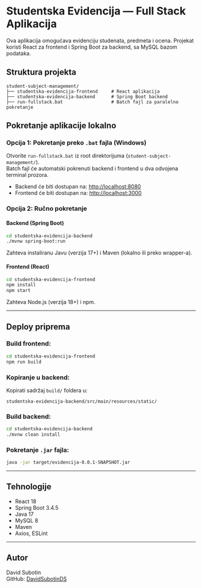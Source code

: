 # Studentska Evidencija — Full Stack Aplikacija

Ova aplikacija omogućava evidenciju studenata, predmeta i ocena. Projekat koristi React za frontend i Spring Boot za backend, sa MySQL bazom podataka.

## Struktura projekta

```
student-subject-management/
├── studentska-evidencija-frontend     # React aplikacija
├── studentska-evidencija-backend      # Spring Boot backend
├── run-fullstack.bat                  # Batch fajl za paralelno pokretanje
```

## Pokretanje aplikacije lokalno

### Opcija 1: Pokretanje preko `.bat` fajla (Windows)

Otvorite `run-fullstack.bat` iz root direktorijuma (`student-subject-management/`).  
Batch fajl će automatski pokrenuti backend i frontend u dva odvojena terminal prozora.

- Backend će biti dostupan na: [http://localhost:8080](http://localhost:8080)  
- Frontend će biti dostupan na: [http://localhost:3000](http://localhost:3000)

### Opcija 2: Ručno pokretanje

#### Backend (Spring Boot)

```bash
cd studentska-evidencija-backend
./mvnw spring-boot:run
```

Zahteva instaliranu Javu (verzija 17+) i Maven (lokalno ili preko wrapper-a).

#### Frontend (React)

```bash
cd studentska-evidencija-frontend
npm install
npm start
```

Zahteva Node.js (verzija 18+) i npm.

---

## Deploy priprema

### Build frontend:

```bash
cd studentska-evidencija-frontend
npm run build
```

### Kopiranje u backend:

Kopirati sadržaj `build/` foldera u:

```
studentska-evidencija-backend/src/main/resources/static/
```

### Build backend:

```bash
cd studentska-evidencija-backend
./mvnw clean install
```

### Pokretanje `.jar` fajla:

```bash
java -jar target/evidencija-0.0.1-SNAPSHOT.jar
```

---

## Tehnologije

- React 18  
- Spring Boot 3.4.5  
- Java 17  
- MySQL 8  
- Maven  
- Axios, ESLint  

---

## Autor

David Subotin  
GitHub: [DavidSubotinDS](https://github.com/DavidSubotinDS)

